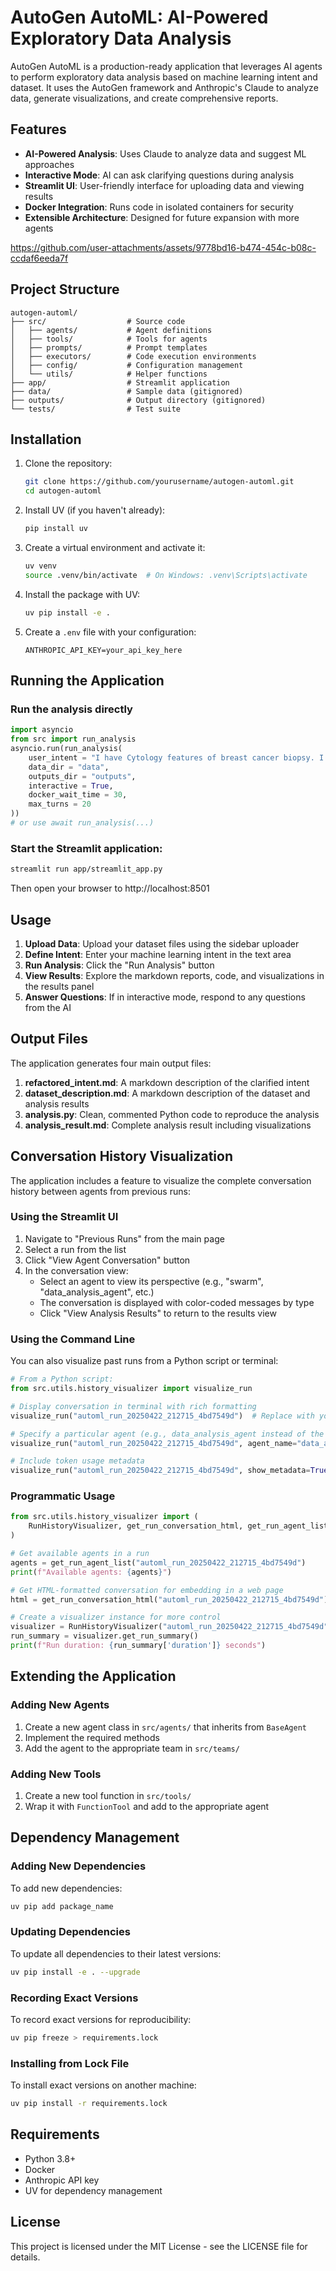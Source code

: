 # AutoGen AutoML: AI-Powered Exploratory Data Analysis

AutoGen AutoML is a production-ready application that leverages AI agents to perform exploratory data analysis based on machine learning intent and dataset. It uses the AutoGen framework and Anthropic's Claude to analyze data, generate visualizations, and create comprehensive reports.

## Features

- **AI-Powered Analysis**: Uses Claude to analyze data and suggest ML approaches
- **Interactive Mode**: AI can ask clarifying questions during analysis
- **Streamlit UI**: User-friendly interface for uploading data and viewing results
- **Docker Integration**: Runs code in isolated containers for security
- **Extensible Architecture**: Designed for future expansion with more agents



https://github.com/user-attachments/assets/9778bd16-b474-454c-b08c-ccdaf6eeda7f



## Project Structure

```
autogen-automl/
├── src/                  # Source code
│   ├── agents/           # Agent definitions
│   ├── tools/            # Tools for agents
│   ├── prompts/          # Prompt templates
│   ├── executors/        # Code execution environments
│   ├── config/           # Configuration management
│   └── utils/            # Helper functions
├── app/                  # Streamlit application
├── data/                 # Sample data (gitignored)
├── outputs/              # Output directory (gitignored)
└── tests/                # Test suite
```

## Installation

1. Clone the repository:
   ```bash
   git clone https://github.com/yourusername/autogen-automl.git
   cd autogen-automl
   ```

2. Install UV (if you haven't already):
   ```bash
   pip install uv
   ```

3. Create a virtual environment and activate it:
   ```bash
   uv venv
   source .venv/bin/activate  # On Windows: .venv\Scripts\activate
   ```

4. Install the package with UV:
   ```bash
   uv pip install -e .
   ```

5. Create a `.env` file with your configuration:
   ```
   ANTHROPIC_API_KEY=your_api_key_here
   ```

## Running the Application

### Run the analysis directly

```python
import asyncio
from src import run_analysis
asyncio.run(run_analysis(
    user_intent = "I have Cytology features of breast cancer biopsy. I want to use it to predict breast cancer",
    data_dir = "data",
    outputs_dir = "outputs",
    interactive = True,
    docker_wait_time = 30,
    max_turns = 20
))
# or use await run_analysis(...)
```

### Start the Streamlit application:

```bash
streamlit run app/streamlit_app.py
```

Then open your browser to http://localhost:8501

## Usage

1. **Upload Data**: Upload your dataset files using the sidebar uploader
2. **Define Intent**: Enter your machine learning intent in the text area
3. **Run Analysis**: Click the "Run Analysis" button
4. **View Results**: Explore the markdown reports, code, and visualizations in the results panel
5. **Answer Questions**: If in interactive mode, respond to any questions from the AI

## Output Files

The application generates four main output files:

1. **refactored_intent.md**: A markdown description of the clarified intent
2. **dataset_description.md**: A markdown description of the dataset and analysis results
3. **analysis.py**: Clean, commented Python code to reproduce the analysis
4. **analysis_result.md**: Complete analysis result including visualizations

## Conversation History Visualization

The application includes a feature to visualize the complete conversation history between agents from previous runs:

### Using the Streamlit UI

1. Navigate to "Previous Runs" from the main page
2. Select a run from the list
3. Click "View Agent Conversation" button
4. In the conversation view:
   - Select an agent to view its perspective (e.g., "swarm", "data_analysis_agent", etc.)
   - The conversation is displayed with color-coded messages by type
   - Click "View Analysis Results" to return to the results view

### Using the Command Line

You can also visualize past runs from a Python script or terminal:

```python
# From a Python script:
from src.utils.history_visualizer import visualize_run

# Display conversation in terminal with rich formatting
visualize_run("automl_run_20250422_212715_4bd7549d")  # Replace with your run ID

# Specify a particular agent (e.g., data_analysis_agent instead of the default "swarm")
visualize_run("automl_run_20250422_212715_4bd7549d", agent_name="data_analysis_agent")

# Include token usage metadata
visualize_run("automl_run_20250422_212715_4bd7549d", show_metadata=True)
```

### Programmatic Usage

```python
from src.utils.history_visualizer import (
    RunHistoryVisualizer, get_run_conversation_html, get_run_agent_list
)

# Get available agents in a run
agents = get_run_agent_list("automl_run_20250422_212715_4bd7549d")
print(f"Available agents: {agents}")

# Get HTML-formatted conversation for embedding in a web page
html = get_run_conversation_html("automl_run_20250422_212715_4bd7549d")

# Create a visualizer instance for more control
visualizer = RunHistoryVisualizer("automl_run_20250422_212715_4bd7549d")
run_summary = visualizer.get_run_summary()
print(f"Run duration: {run_summary['duration']} seconds")
```

## Extending the Application

### Adding New Agents

1. Create a new agent class in `src/agents/` that inherits from `BaseAgent`
2. Implement the required methods
3. Add the agent to the appropriate team in `src/teams/`

### Adding New Tools

1. Create a new tool function in `src/tools/`
2. Wrap it with `FunctionTool` and add to the appropriate agent

## Dependency Management

### Adding New Dependencies

To add new dependencies:

```bash
uv pip add package_name
```

### Updating Dependencies

To update all dependencies to their latest versions:

```bash
uv pip install -e . --upgrade
```

### Recording Exact Versions

To record exact versions for reproducibility:

```bash
uv pip freeze > requirements.lock
```

### Installing from Lock File

To install exact versions on another machine:

```bash
uv pip install -r requirements.lock
```

## Requirements

- Python 3.8+
- Docker
- Anthropic API key
- UV for dependency management

## License

This project is licensed under the MIT License - see the LICENSE file for details.
